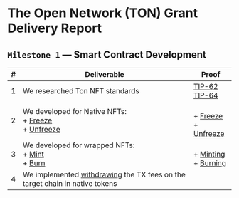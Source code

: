 # The Open Network (TON) Grant Delivery Report

## `Milestone 1` — Smart Contract Development

| # | Deliverable | Proof |
|-|-|-|
|1| We researched Ton NFT standards |[TIP-62](https://github.com/ton-blockchain/TIPs/issues/62)<br/>[TIP-64](https://github.com/ton-blockchain/TIPs/issues/64)|
|2| We developed for Native NFTs: <br/>+ [Freeze](https://github.com/XP-NETWORK/xp-the-open-network/blob/b019727c7d9a48c299ed948aec93796011029997/src/contracts/bridge.ts#L179-L193)<br/>+ [Unfreeze](https://github.com/XP-NETWORK/xp-the-open-network/blob/b019727c7d9a48c299ed948aec93796011029997/src/contracts/bridge.ts#L153-L177) |<br/>+ [Freeze](https://testnet.tonscan.org/tx/11659412000003:T6Xjgg%2Fv26eKt3kaKky4qEot88nJmf3XzEEZPtb9bKs=:EQCm-kRqXmAzY-mmp_1VD0HllWH638HAXs5w3poXtDrDPqy4)<br/>+ [Unfreeze](https://testnet.tonscan.org/tx/11659904000003:SrSbs0S%2FVbGbqzej43swfZ1gKNfdWAW3dJdld7%2FI19Y=:EQCm-kRqXmAzY-mmp_1VD0HllWH638HAXs5w3poXtDrDPqy4)|
|3| We developed for wrapped NFTs:<br/>+ [Mint](https://github.com/XP-NETWORK/xp-the-open-network/blob/b019727c7d9a48c299ed948aec93796011029997/src/contracts/bridge.ts#L99-L133) <br/>+ [Burn](https://github.com/XP-NETWORK/xp-the-open-network/blob/b019727c7d9a48c299ed948aec93796011029997/src/contracts/bridge.ts#L135-L151) |<br> + [Minting](https://testnet.tonscan.org/tx/11659176000003:5VRBdyPn3xmCUL2jZEklYdMz9rALvsUQ768YJAP9bkA=:EQCm-kRqXmAzY-mmp_1VD0HllWH638HAXs5w3poXtDrDPqy4)<br/>+ [Burning](https://testnet.tonscan.org/tx/11659904000003:SrSbs0S%2FVbGbqzej43swfZ1gKNfdWAW3dJdld7%2FI19Y=:EQCm-kRqXmAzY-mmp_1VD0HllWH638HAXs5w3poXtDrDPqy4)|
|4| We implemented [withdrawing](https://github.com/XP-NETWORK/xp-the-open-network/blob/b019727c7d9a48c299ed948aec93796011029997/src/contracts/bridge.ts#L219-L240) the TX fees on the target chain in native tokens||